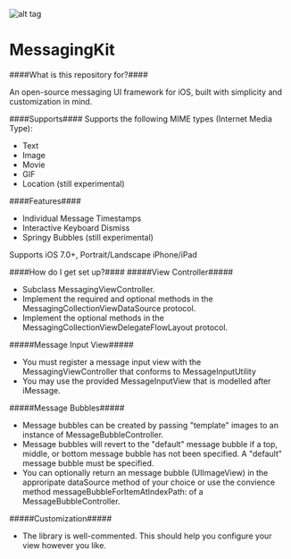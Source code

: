 ![alt tag](https://cloud.githubusercontent.com/assets/5367914/5310054/ceb41222-7bfa-11e4-858e-2c6a7fe4c055.gif)


MessagingKit
============

####What is this repository for?####

An open-source messaging UI framework for iOS, built with simplicity and customization in mind.

####Supports####
 Supports the following MIME types (Internet Media Type):
 - Text
 - Image
 - Movie
 - GIF
 - Location (still experimental)

####Features####
- Individual Message Timestamps
- Interactive Keyboard Dismiss
- Springy Bubbles (still experimental)

Supports iOS 7.0+, Portrait/Landscape iPhone/iPad

####How do I get set up?####
#####View Controller#####
- Subclass MessagingViewController.
- Implement the required and optional methods in the MessagingCollectionViewDataSource protocol.
- Implement the optional methods in the MessagingCollectionViewDelegateFlowLayout protocol.

#####Message Input View#####
- You must register a message input view with the MessagingViewController that conforms to MessageInputUtility
- You may use the provided MessageInputView that is modelled after iMessage.

#####Message Bubbles#####
- Message bubbles can be created by passing "template" images to an instance of MessageBubbleController.
- Message bubbles will revert to the "default" message bubble if a top, middle, or bottom message bubble has not been specified. A "default" message bubble must be specified.
- You can optionally return an message bubble (UIImageView) in the approripate dataSource method of your choice or use the convience method messageBubbleForItemAtIndexPath: of a MessageBubbleController.

#####Customization#####
- The library is well-commented. This should help you configure your view however you like.
